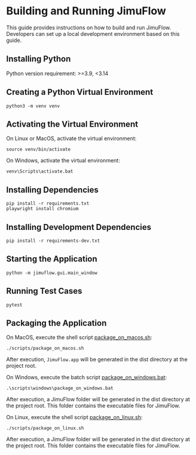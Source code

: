 # Building and Running JimuFlow

This guide provides instructions on how to build and run JimuFlow. Developers can set up a local development environment based on this guide.

## Installing Python

Python version requirement: >=3.9, <3.14

## Creating a Python Virtual Environment

```shell
python3 -m venv venv
```

## Activating the Virtual Environment

On Linux or MacOS, activate the virtual environment:
```shell
source venv/bin/activate
```
On Windows, activate the virtual environment:
```shell
venv\Scripts\activate.bat
```

## Installing Dependencies

```shell
pip install -r requirements.txt
playwright install chromium
```

## Installing Development Dependencies
```shell
pip install -r requirements-dev.txt
```

## Starting the Application
```shell
python -m jimuflow.gui.main_window
```

## Running Test Cases
```shell
pytest
```

## Packaging the Application

On MacOS, execute the shell script [package_on_macos.sh](../../../scripts/package_on_macos.sh):
```shell
./scripts/package_on_macos.sh
```
After execution, `JimuFlow.app` will be generated in the dist directory at the project root.

On Windows, execute the batch script [package_on_windows.bat](../../../scripts/windows/package_on_windows.bat):
```shell
.\scripts\windows\package_on_windows.bat
```
After execution, a JimuFlow folder will be generated in the dist directory at the project root. This folder contains the executable files for JimuFlow.

On Linux, execute the shell script [package_on_linux.sh](../../../scripts/package_on_linux.sh):
```shell
./scripts/package_on_linux.sh
```
After execution, a JimuFlow folder will be generated in the dist directory at the project root. This folder contains the executable files for JimuFlow.
